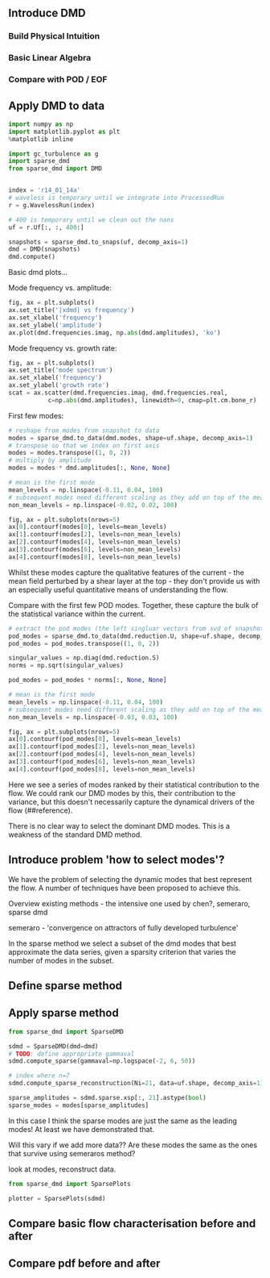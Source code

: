 ## Introduce DMD

### Build Physical Intuition

### Basic Linear Algebra

### Compare with POD / EOF


## Apply DMD to data

```python
import numpy as np
import matplotlib.pyplot as plt
%matplotlib inline

import gc_turbulence as g
import sparse_dmd
from sparse_dmd import DMD


index = 'r14_01_14a'
# waveless is temporary until we integrate into ProcessedRun
r = g.WavelessRun(index)

# 400 is temporary until we clean out the nans
uf = r.Uf[:, :, 400:]

snapshots = sparse_dmd.to_snaps(uf, decomp_axis=1)
dmd = DMD(snapshots)
dmd.compute()
```

Basic dmd plots...

Mode frequency vs. amplitude:

```python
fig, ax = plt.subplots()
ax.set_title('|xdmd| vs frequency')
ax.set_xlabel('frequency')
ax.set_ylabel('amplitude')
ax.plot(dmd.frequencies.imag, np.abs(dmd.amplitudes), 'ko')
```

Mode frequency vs. growth rate:

```python
fig, ax = plt.subplots()
ax.set_title('mode spectrum')
ax.set_xlabel('frequency')
ax.set_ylabel('growth rate')
scat = ax.scatter(dmd.frequencies.imag, dmd.frequencies.real,
           c=np.abs(dmd.amplitudes), linewidth=0, cmap=plt.cm.bone_r)
```

First few modes:

```python
# reshape from modes from snapshot to data
modes = sparse_dmd.to_data(dmd.modes, shape=uf.shape, decomp_axis=1)
# transpose so that we index on first axis
modes = modes.transpose((1, 0, 2))
# multiply by amplitude
modes = modes * dmd.amplitudes[:, None, None]
```

```python
# mean is the first mode
mean_levels = np.linspace(-0.11, 0.04, 100)
# subsequent modes need different scaling as they add on top of the mean
non_mean_levels = np.linspace(-0.02, 0.02, 100)

fig, ax = plt.subplots(nrows=5)
ax[0].contourf(modes[0], levels=mean_levels)
ax[1].contourf(modes[2], levels=non_mean_levels)
ax[2].contourf(modes[4], levels=non_mean_levels)
ax[3].contourf(modes[6], levels=non_mean_levels)
ax[4].contourf(modes[8], levels=non_mean_levels)
```

Whilst these modes capture the qualitative features of the current -
the mean field perturbed by a shear layer at the top - they don't
provide us with an especially useful quantitative means of
understanding the flow.

Compare with the first few POD modes. Together, these capture the
bulk of the statistical variance within the current.

```python
# extract the pod modes (the left singluar vectors from svd of snapshots)
pod_modes = sparse_dmd.to_data(dmd.reduction.U, shape=uf.shape, decomp_axis=1)
pod_modes = pod_modes.transpose((1, 0, 2))

singular_values = np.diag(dmd.reduction.S)
norms = np.sqrt(singular_values)

pod_modes = pod_modes * norms[:, None, None]
```

```python
# mean is the first mode
mean_levels = np.linspace(-0.11, 0.04, 100)
# subsequent modes need different scaling as they add on top of the mean
non_mean_levels = np.linspace(-0.03, 0.03, 100)

fig, ax = plt.subplots(nrows=5)
ax[0].contourf(pod_modes[0], levels=mean_levels)
ax[1].contourf(pod_modes[2], levels=non_mean_levels)
ax[2].contourf(pod_modes[4], levels=non_mean_levels)
ax[3].contourf(pod_modes[6], levels=non_mean_levels)
ax[4].contourf(pod_modes[8], levels=non_mean_levels)
```

Here we see a series of modes ranked by their statistical
contribution to the flow. We could rank our DMD modes by this, their
contribution to the variance, but this doesn't necessarily capture
the dynamical drivers of the flow (##reference).

There is no clear way to select the dominant DMD modes. This is a
weakness of the standard DMD method.


## Introduce problem 'how to select modes'?

We have the problem of selecting the dynamic modes that best
represent the flow. A number of techniques have been proposed to
achieve this.

Overview existing methods - the intensive one used by chen?, semeraro, sparse
dmd

semeraro - 'convergence on attractors of fully developed turbulence'

In the sparse method we select a subset of the dmd modes that best
approximate the data series, given a sparsity criterion that varies
the number of modes in the subset.

## Define sparse method


## Apply sparse method

```python
from sparse_dmd import SparseDMD

sdmd = SparseDMD(dmd=dmd)
# TODO: define appropriate gammaval
sdmd.compute_sparse(gammaval=np.logspace(-2, 6, 50))
```

```python
# index where n=7
sdmd.compute_sparse_reconstruction(Ni=21, data=uf.shape, decomp_axis=1)

sparse_amplitudes = sdmd.sparse.xsp[:, 21].astype(bool)
sparse_modes = modes[sparse_amplitudes]
```

In this case I think the sparse modes are just the same as the
leading modes! At least we have demonstrated that.

Will this vary if we add more data?? Are these modes the same as the
ones that survive using semeraros method?

look at modes, reconstruct data.

```python
from sparse_dmd import SparsePlots

plotter = SparsePlots(sdmd)
```


## Compare basic flow characterisation before and after

## Compare pdf before and after


